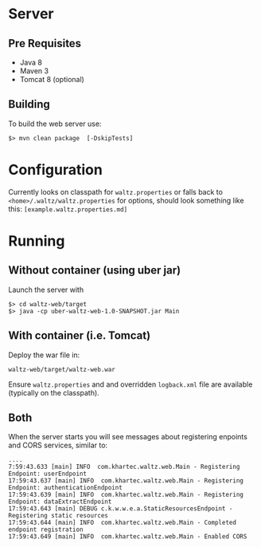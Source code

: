

# Server

## Pre Requisites

* Java 8
* Maven 3
* Tomcat 8 (optional)

## Building

To build the web server use:

    $> mvn clean package  [-DskipTests]

# Configuration

Currently looks on classpath for `waltz.properties` or falls
back to `<home>/.waltz/waltz.properties` for options, should look something like this:
`[example.waltz.properties.md]`

# Running

## Without container (using uber jar)

Launch the server with

    $> cd waltz-web/target
    $> java -cp uber-waltz-web-1.0-SNAPSHOT.jar Main


## With container (i.e. Tomcat)

Deploy the war file in:

    waltz-web/target/waltz-web.war

Ensure `waltz.properties` and and overridden `logback.xml` file
are available (typically on the classpath).

## Both

When the server starts you will see messages about registering
enpoints and CORS services, similar to:

````
....
7:59:43.633 [main] INFO  com.khartec.waltz.web.Main - Registering Endpoint: userEndpoint
17:59:43.637 [main] INFO  com.khartec.waltz.web.Main - Registering Endpoint: authenticationEndpoint
17:59:43.639 [main] INFO  com.khartec.waltz.web.Main - Registering Endpoint: dataExtractEndpoint
17:59:43.643 [main] DEBUG c.k.w.w.e.a.StaticResourcesEndpoint - Registering static resources
17:59:43.644 [main] INFO  com.khartec.waltz.web.Main - Completed endpoint registration
17:59:43.649 [main] INFO  com.khartec.waltz.web.Main - Enabled CORS
````




